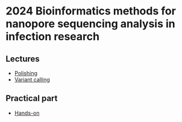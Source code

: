 # 2024 Bioinformatics methods for nanopore sequencing analysis in infection research

## Lectures

* [Polishing](polishing.md)
* [Variant calling](variant-calling.md)

## Practical part

* [Hands-on](hands-on.md)